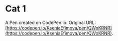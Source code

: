 # Cat 1

A Pen created on CodePen.io. Original URL: [https://codepen.io/KseniaEfimova/pen/QWxKRNR](https://codepen.io/KseniaEfimova/pen/QWxKRNR).


